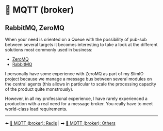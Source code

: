# 📡 MQTT (broker)

## RabbitMQ, ZeroMQ

When your need is oriented on a Queue with the possibility of pub-sub between several targets it becomes interesting to take a look at the different solutions most commonly used in business:

- [ZeroMQ](https://zeromq.org/)
- [RabbitMQ](https://www.rabbitmq.com/)

I personally have some experience with ZeroMQ as part of my SlimIO project because we manage a message bus between several modules on the central agents (this allows in particular to scale the processing capacity of the product quite monstrously).

However, in all my professional experience, I have rarely experienced a production with a real need for a message broker. You really have to meet world-class load requirements.

---

⬅️ [📡 MQTT (broker): Redis](./redis.md) |
➡️ [📡 MQTT (broker): Others](./others.md)